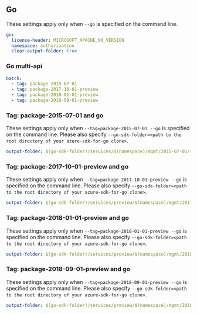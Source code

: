 ## Go

These settings apply only when `--go` is specified on the command line.

``` yaml $(go)
go:
  license-header: MICROSOFT_APACHE_NO_VERSION
  namespace: authorization
  clear-output-folder: true
```

### Go multi-api

``` yaml $(go) && $(multiapi)
batch:
  - tag: package-2015-07-01
  - tag: package-2017-10-01-preview
  - tag: package-2018-01-01-preview
  - tag: package-2018-09-01-preview
```

### Tag: package-2015-07-01 and go

These settings apply only when `--tag=package-2015-07-01 --go` is specified on the command line.
Please also specify `--go-sdk-folder=<path to the root directory of your azure-sdk-for-go clone>`.

``` yaml $(tag) == 'package-2015-07-01' && $(go)
output-folder: $(go-sdk-folder)/services/$(namespace)/mgmt/2015-07-01/$(namespace)
```

### Tag: package-2017-10-01-preview and go

These settings apply only when `--tag=package-2017-10-01-preview --go` is specified on the command line.
Please also specify `--go-sdk-folder=<path to the root directory of your azure-sdk-for-go clone>`.

``` yaml $(tag) == 'package-2017-10-01-preview' && $(go)
output-folder: $(go-sdk-folder)/services/preview/$(namespace)/mgmt/2017-10-01-preview/$(namespace)
```

### Tag: package-2018-01-01-preview and go

These settings apply only when `--tag=package-2018-01-01-preview --go` is specified on the command line.
Please also specify `--go-sdk-folder=<path to the root directory of your azure-sdk-for-go clone>`.

``` yaml $(tag) == 'package-2018-01-01-preview' && $(go)
output-folder: $(go-sdk-folder)/services/preview/$(namespace)/mgmt/2018-01-01-preview/$(namespace)
```

### Tag: package-2018-09-01-preview and go

These settings apply only when `--tag=package-2018-09-01-preview --go` is specified on the command line.
Please also specify `--go-sdk-folder=<path to the root directory of your azure-sdk-for-go clone>`.

``` yaml $(tag) == 'package-2018-09-01-preview' && $(go)
output-folder: $(go-sdk-folder)/services/preview/$(namespace)/mgmt/2018-09-01-preview/$(namespace)
```
